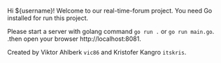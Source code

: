 Hi ${username}! Welcome to our real-time-forum project.
You need Go installed for run this project.

Please start a server with golang command `go run .` or `go run main.go`.
.then open your browser http://localhost:8081.

Created by Viktor Ahlberk `vic86` and Kristofer Kangro `itskris`.
